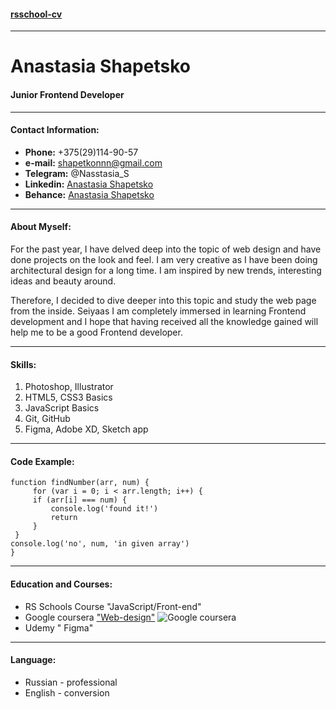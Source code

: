 #### [rsschool-cv](https://cloud.mail.ru/attaches/16533719311857923565%3B0%3B1)
___
# **Anastasia Shapetsko**
#### Junior Frontend Developer
___
#### **Contact Information:**  
- **Phone:** +375(29)114-90-57  
- **e-mail:** shapetkonnn@gmail.com  
- **Telegram:** @Nasstasia_S
- **Linkedin:** [Anastasia Shapetsko](https://www.linkedin.com/in/anastasia-s-b3b867127)  
- **Behance:** [Anastasia Shapetsko](https://www.behance.net/da6f52f9)
___
#### **About Myself:**  
For the past year, I have delved deep into the topic of web design and have done projects on the look and feel. I am very creative as I have been doing architectural design for a long time. I am inspired by new trends, interesting ideas and beauty around.   

Therefore, I decided to dive deeper into this topic and study the web page from the inside. Seiyaas I am completely immersed in learning Frontend development and I hope that having received all the knowledge gained will help me to be a good Frontend developer.
___
#### **Skills:**   
1. Photoshop, Illustrator
2. HTML5, CSS3 Basics
3. JavaScript Basics
4. Git, GitHub
5. Figma, Adobe XD, Sketch app
___
#### **Code Example:**  
    function findNumber(arr, num) {
         for (var i = 0; i < arr.length; i++) {
         if (arr[i] === num) {
             console.log('found it!')
             return
         }
     }
    console.log('no', num, 'in given array')
    }   
___
#### **Education and Courses:**  
- RS Schools Course "JavaScript/Front-end"
- Google coursera ["Web-design"](https://www.credly.com/badges/2162a347-22e6-4039-b59a-5b4776b8e7a8?source=linked_in_profile) 
![Google coursera](https://images.credly.com/size/680x680/images/f4b9febb-69f6-46d8-8797-1e504ebfe0f8/GCC_badge_UX_1000x1000.png)  
- Udemy " Figma"
___
#### **Language:** 
- Russian - professional
- English - conversion